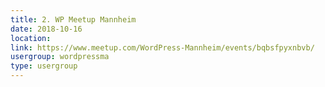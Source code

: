 ```yaml
---
title: 2. WP Meetup Mannheim
date: 2018-10-16
location: 
link: https://www.meetup.com/WordPress-Mannheim/events/bqbsfpyxnbvb/
usergroup: wordpressma
type: usergroup
---
```

